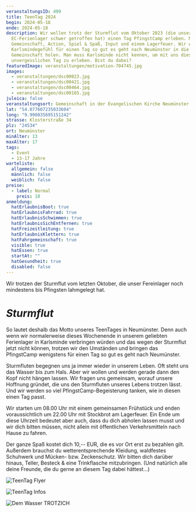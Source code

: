 ```yaml
---
veranstaltungsID: 499
title: TeenTag 2024
begin: 2024-05-18
ende: 2024-05-18
description: Wir wollen trotz der Sturmflut vom Oktober 2023 (die unser
  EC-Ferienlager schwer getroffen hat) einen Tag PfingstCamp erleben. Mit
  Gemeinschaft, Action, Spiel & Spaß, Input und einem Lagerfeuer. Wir wollen das
  Karlsmindegefühl für einen Tag so gut es geht nach Neumünster in die
  Gemeinschaft holen. Man muss Karlsminde nicht kennen, um mit uns diesen
  unvergesslichen Tag zu erleben. Bist du dabei?
featuredImage: veranstaltungen/motivation-704745.jpg
images:
  - veranstaltungen/dsc00023.jpg
  - veranstaltungen/dsc00421.jpg
  - veranstaltungen/dsc00464.jpg
  - veranstaltungen/dsc00165.jpg
juleica: false
veranstaltungsort: Gemeinschaft in der Evangelischen Kirche Neumünster
lat: "54.077607235033604"
long: "9.990835695151242"
strasse: Klosterstraße 34
plz: "24534"
ort: Neumünster
minAlter: 13
maxAlter: 17
tags:
  - Event
  - 13-17 Jahre
warteliste:
  allgemein: false
  männlich: false
  weiblich: false
preise:
  - label: Normal
    preis: 10
anmeldung:
  hatErlaubnisBoot: true
  hatErlaubnisFahrrad: true
  hatErlaubnisSchwimmen: true
  hatErlaubnisSichEntfernen: true
  hatFreizeitleitung: true
  hatErlaubnisKlettern: true
  hatFahrgemeinschaft: true
  visible: true
  hatEssen: true
  startAt: ""
  hatGesundheit: true
  disabled: false
---
```

Wir trotzen der Sturmflut vom letzten Oktober, die unser Fereinlager noch mindestens bis Pfingsten lahmgelegt hat.

# ***Sturmflut***

So lautet deshalb das Motto unseres TeenTages in Neumünster. Denn auch wenn wir normalerweise dieses Wochenende in unserem geliebten Ferienlager in Karlsminde verbringen würden und das wegen der Sturmflut jetzt nicht können, trotzen wir den Umständen und bringen das PfingstCamp wenigstens für einen Tag so gut es geht nach Neumünster.

Sturmfluten begegnen uns ja immer wieder in unserem Leben. Oft steht uns das Wasser bis zum Hals. Aber wir wollen und werden gerade dann den Kopf nicht hängen lassen. Wir fragen uns gemeinsam, worauf unsere Hoffnung gründet, die uns den Sturmfluten unseres Lebens trotzen lässt. Und wir werden so viel PfingstCamp-Begeisterung tanken, wie in diesen einen Tag passt.

Wir starten um 08.00 Uhr mit einem gemeinsamen Frühstück und enden voraussichtlich um 22.00 Uhr mit Stockbrot am Lagerfeuer. Ein Ende um diese Uhrzeit bedeutet aber auch, dass du dich abholen lassen musst und wir dich bitten müssen, nicht allein mit öffentlichen Verkehrsmitteln nach Hause zu fahren.

Der ganze Spaß kostet dich 10,-- EUR, die es vor Ort erst zu bezahlen gilt. Außerdem brauchst du wetterentsprechende Kleidung, waldfestes Schuhwerk und Mücken- bzw. Zeckenschutz. Wir bitten dich darüber hinaus, Teller, Besteck & eine Trinkflasche mitzubringen. (Und natürlich alle deine Freunde, die du gerne an diesem Tag dabei hättest...)

![TeenTag Flyer](veranstaltungen/flyer-pfingstcamp-tag_20240129_120424_0000.jpg "TeenTag Flyer")

![TeenTag Infos](veranstaltungen/werbeflyer-teentag_20240129_120646_0000.jpg "TeenTag Infos auf einen Blick")

![Dem Wasser TROTZICH](veranstaltungen/karlsminde_retter_t-shirt.jpg "TROTZICH")
